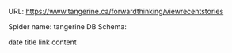 URL: https://www.tangerine.ca/forwardthinking/viewrecentstories

Spider name: tangerine
DB Schema:

date
title
link
content
